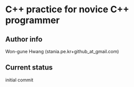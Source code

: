 C++ practice for novice C++ programmer 
======================================

Author info
-----------
Won-gune Hwang (stania.pe.kr+github_at_gmail.com)

Current status
--------------
initial commit
